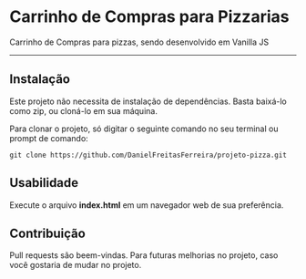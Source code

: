 # Carrinho de Compras para Pizzarias
Carrinho de Compras para pizzas, sendo desenvolvido em Vanilla JS

---------------------------------------------------------
## Instalação
Este projeto não necessita de instalação de dependências. Basta baixá-lo como zip, ou cloná-lo em sua máquina.

Para clonar o projeto, só digitar o seguinte comando no seu terminal ou prompt de comando:

```
git clone https://github.com/DanielFreitasFerreira/projeto-pizza.git
```
## Usabilidade
Execute o arquivo <b>index.html</b> em um navegador web de sua preferência.

## Contribuição
Pull requests são beem-vindas. Para futuras melhorias no projeto, caso você gostaria de mudar no projeto.